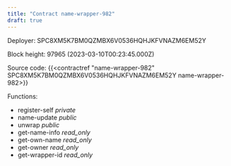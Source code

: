 ```yaml
---
title: "Contract name-wrapper-982"
draft: true
---
```

Deployer: SPC8XM5K7BM0QZMBX6V0536HQHJKFVNAZM6EM52Y


 



Block height: 97965 (2023-03-10T00:23:45.000Z)

Source code: {{<contractref "name-wrapper-982" SPC8XM5K7BM0QZMBX6V0536HQHJKFVNAZM6EM52Y name-wrapper-982>}}

Functions:

* register-self _private_
* name-update _public_
* unwrap _public_
* get-name-info _read_only_
* get-own-name _read_only_
* get-owner _read_only_
* get-wrapper-id _read_only_
